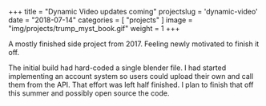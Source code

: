 +++
title = "Dynamic Video updates coming"
projectslug = 'dynamic-video'
date = "2018-07-14"
categories = [ "projects" ]
image = "img/projects/trump_myst_book.gif"
weight = 1
+++

A mostly finished side project from 2017. Feeling newly motivated to finish it off.
<!--more-->

The initial build had hard-coded a single blender file. I had started implementing an account system 
so users could upload their own and call them from the API. That effort was left half finished. I 
plan to finish that off this summer and possibly open source the code.
